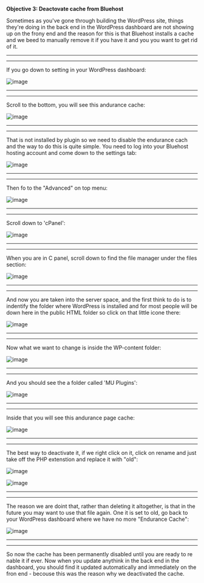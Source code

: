 <b>Objective 3: Deactovate cache from Bluehost</b>

<p>Sometimes as you've gone through building the WordPress site, things they're doing in 
  the back end in the WordPress dashboard are not showing up on the frony end and the reason for 
this is that Bluehost installs a cache and we beed to manually remove it if you have it and you
 you want to get rid of it.</p>

 <hr>
 <hr>

 <p>If you go down to setting in your WordPress dashboard:</p>

 ![image](https://github.com/Oureyelet/WordPress-Personal-Trainer-Website/assets/69697624/733ef13a-4712-4884-8beb-205c502fd950)

<hr>
<hr>

<p>Scroll to the bottom, you will see this andurance cache:</p>

![image](https://github.com/Oureyelet/WordPress-Personal-Trainer-Website/assets/69697624/64547fc8-0268-4d4b-ad67-a25effd0a52a)

<hr>
<hr>

<p>That is not installed by plugin so we need to disable the endurance cach and the way
to do this is quite simple. You need to log into your Bluehost hosting account and come down
 to the settings tab:</p>

![image](https://github.com/Oureyelet/WordPress-Personal-Trainer-Website/assets/69697624/b1a15760-d346-4498-a6a9-c910f1a26512)

<hr>
<hr>

<p>Then fo to the "Advanced" on top menu:</p>

 ![image](https://github.com/Oureyelet/WordPress-Personal-Trainer-Website/assets/69697624/5d2228e4-e0b8-4d46-9629-9a2304baad57)

<hr>
<hr>

<p>Scroll down to 'cPanel':</p>

![image](https://github.com/Oureyelet/WordPress-Personal-Trainer-Website/assets/69697624/1a418f90-7a4d-4429-9dc6-a07b9f914846)

<hr>
<hr>

<p>When you are in C panel, scroll down to find the file manager under the files section:</p>

![image](https://github.com/Oureyelet/WordPress-Personal-Trainer-Website/assets/69697624/d5ae3263-397c-4e66-8a82-a8919bfee713)

<hr>
<hr>

<p>And now you are taken into the server space, and the first think to do is to indentify the folder where WordPress is installed and for most people will be down here in the public HTML folder so click on that little icone there:</p>

![image](https://github.com/Oureyelet/WordPress-Personal-Trainer-Website/assets/69697624/322c035b-6573-49dc-b992-d72749446c93)

<hr>
<hr>

<p>Now what we want to change is inside the WP-content folder:</p>

![image](https://github.com/Oureyelet/WordPress-Personal-Trainer-Website/assets/69697624/98af60d7-250c-4fcf-93ad-1d8981586371)

<hr>
<hr>

<p>And you should see the a folder called 'MU Plugins':</p>

![image](https://github.com/Oureyelet/WordPress-Personal-Trainer-Website/assets/69697624/22c1b036-ba45-42e7-89e8-855b7fa4a786)

<hr>
<hr>

<p>Inside that you will see this andurance page cache:</p>

![image](https://github.com/Oureyelet/WordPress-Personal-Trainer-Website/assets/69697624/4d8c95f5-ea46-49e5-b0fd-98bb851d0e9a)

<hr>
<hr>

<p>The best way to deactivate it, if we right click on it, click on rename and just take off the PHP extenstion and replace it with "old":</p>

![image](https://github.com/Oureyelet/WordPress-Personal-Trainer-Website/assets/69697624/e305e063-b8b6-4baf-b265-48abcfab23e3)

![image](https://github.com/Oureyelet/WordPress-Personal-Trainer-Website/assets/69697624/fe917a1c-9f03-45cc-ad86-f6b680e6b727)

<hr>
<hr>

<p>The reason we are doint that, rather than deleting it altogether, is that in the future you may want to use that file again. One it is set to old, go back to your WordPress dashboard where we have no more "Endurance Cache":</p>

![image](https://github.com/Oureyelet/WordPress-Personal-Trainer-Website/assets/69697624/3cbb21be-f054-4c21-80d6-068dc8a94f5d)

<hr>
<hr>

<p>So now the cache has been permanently disabled until you are ready to re nable it if ever. Now when you update anythink in the back end in the dashboard, you should find it updated automatically and immediately on the fron end - becouse this was the reason why we deactivated the cache.</p>
